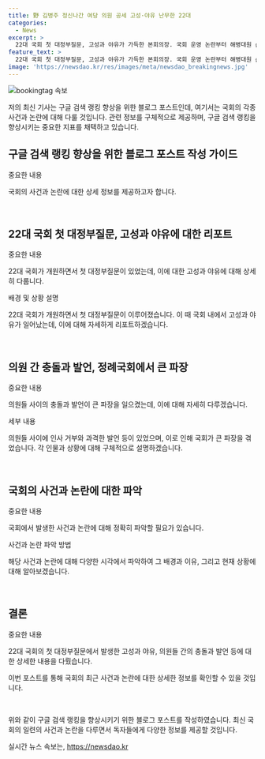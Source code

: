 ```yaml
---
title: 野 김병주 정신나간 여당 의원 공세 고성·야유 난무한 22대
categories:
  - News
excerpt: >
  22대 국회 첫 대정부질문, 고성과 야유가 가득한 본회의장. 국회 운영 논란부터 해병대원 순직사건 외압 의혹까지. 민주당과 국민의힘의 격렬한 충돌로 대정부질문은 중단되었고, 김승수 의원의 제명 추진까지 불거졌다.
feature_text: >
  22대 국회 첫 대정부질문, 고성과 야유가 가득한 본회의장. 국회 운영 논란부터 해병대원 순직사건 외압 의혹까지. 민주당과 국민의힘의 격렬한 충돌로 대정부질문은 중단되었고, 김승수 의원의 제명 추진까지 불거졌다.
image: 'https://newsdao.kr/res/images/meta/newsdao_breakingnews.jpg'
---
```


<p><img src="https://newsdao.kr/res/images/meta/newsdao_breakingnews.jpg" alt="bookingtag 속보" /></p>

<p>저의 최신 기사는 구글 검색 랭킹 향상을 위한 블로그 포스트인데, 여기서는 국회의 각종 사건과 논란에 대해 다룰 것입니다. 관련 정보를 구체적으로 제공하며, 구글 검색 랭킹을 향상시키는 중요한 지표를 채택하고 있습니다.</p>

<h2 data-ke-size="size26">구글 검색 랭킹 향상을 위한 블로그 포스트 작성 가이드</h2>

<p>중요한 내용</p>

<p>국회의 사건과 논란에 대한 상세 정보를 제공하고자 합니다.</p>

<p data-ke-size="size16">&nbsp;</p>

<h2 data-ke-size="size24">22대 국회 첫 대정부질문, 고성과 야유에 대한 리포트</h2>

<p>중요한 내용</p>

<p>22대 국회가 개원하면서 첫 대정부질문이 있었는데, 이에 대한 고성과 야유에 대해 상세히 다룹니다.</p>

<p>배경 및 상황 설명</p>

<p>22대 국회가 개원하면서 첫 대정부질문이 이루어졌습니다. 이 때 국회 내에서 고성과 야유가 일어났는데, 이에 대해 자세하게 리포트하겠습니다.</p>

<p data-ke-size="size16">&nbsp;</p>

<h2 data-ke-size="size24">의원 간 충돌과 발언, 정례국회에서 큰 파장</h2>

<p>중요한 내용</p>

<p>의원들 사이의 충돌과 발언이 큰 파장을 일으켰는데, 이에 대해 자세히 다루겠습니다.</p>

<p>세부 내용</p>

<p>의원들 사이에 인사 거부와 과격한 발언 등이 있었으며, 이로 인해 국회가 큰 파장을 겪었습니다. 각 인물과 상황에 대해 구체적으로 설명하겠습니다.</p>

<p data-ke-size="size16">&nbsp;</p>

<h2 data-ke-size="size24">국회의 사건과 논란에 대한 파악</h2>

<p>중요한 내용</p>

<p>국회에서 발생한 사건과 논란에 대해 정확히 파악할 필요가 있습니다.</p>

<p>사건과 논란 파악 방법</p>

<p>해당 사건과 논란에 대해 다양한 시각에서 파악하여 그 배경과 이유, 그리고 현재 상황에 대해 알아보겠습니다.</p>

<p data-ke-size="size16">&nbsp;</p>

<h2 data-ke-size="size24">결론</h2>

<p>중요한 내용</p>

<p>22대 국회의 첫 대정부질문에서 발생한 고성과 야유, 의원들 간의 충돌과 발언 등에 대한 상세한 내용을 다뤘습니다.</p>

<p>이번 포스트를 통해 국회의 최근 사건과 논란에 대한 상세한 정보를 확인할 수 있을 것입니다.</p>

<p data-ke-size="size16">&nbsp;</p>

<p>위와 같이 구글 검색 랭킹을 향상시키기 위한 블로그 포스트를 작성하였습니다. 최신 국회의 일련의 사건과 논란을 다루면서 독자들에게 다양한 정보를 제공할 것입니다.</p>
실시간 뉴스 속보는, <a href="https://newsdao.kr" rel="dofollow">https://newsdao.kr</a>


